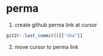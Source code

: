 # perma
1. create github perma link at cursor
```r
git2r::last_commit()[["sha"]]
```
2. move cursor to perma link
